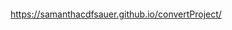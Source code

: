 ````Acesse a página utilizando o link abaixo:
````
https://samanthacdfsauer.github.io/convertProject/
